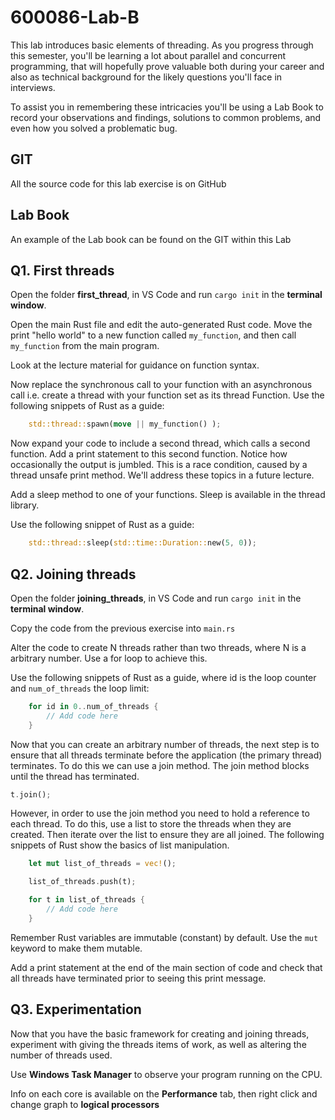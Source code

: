 # 600086-Lab-B

This lab introduces basic elements of threading. As you progress through this semester, you'll be learning a lot about parallel and concurrent programming, that will hopefully prove valuable both during your career and also as technical background for the likely questions you'll face in interviews.

To assist you in remembering these intricacies you'll be using a Lab Book to record your observations and findings, solutions to common problems, and even how you solved a problematic bug.

## GIT

All the source code for this lab exercise is on GitHub

## Lab Book

An example of the Lab book can be found on the GIT within this Lab

## Q1. First threads

Open the folder **first_thread**, in VS Code and run `cargo init` in the **terminal window**.

Open the main Rust file and edit the auto-generated Rust code.  Move the print "hello world" to a new function called `my_function`, and then call `my_function` from the main program.

Look at the lecture material for guidance on function syntax.

Now replace the synchronous call to your function with an asynchronous call i.e. create a thread with your function set as its thread Function.
Use the following snippets of Rust as a guide:

```Rust
    std::thread::spawn(move || my_function() );
```

Now expand your code to include a second thread, which calls a second function.  Add a print statement to this second function.
Notice how occasionally the output is jumbled.  This is a race condition, caused by a thread unsafe print method.  We'll address these topics in a future lecture.

Add a sleep method to one of your functions.  Sleep is available in the thread library.

Use the following snippet of Rust as a guide:

```Rust
    std::thread::sleep(std::time::Duration::new(5, 0));
```

## Q2. Joining threads

Open the folder **joining_threads**, in VS Code and run `cargo init` in the **terminal window**.

Copy the code from the previous exercise into `main.rs`

Alter the code to create N threads rather than two threads, where N is a arbitrary number.  Use a for loop to achieve this.

Use the following snippets of Rust as a guide, where id is the loop counter and `num_of_threads` the loop limit:

```Rust
    for id in 0..num_of_threads {
        // Add code here
    }
```

Now that you can create an arbitrary number of threads, the next step is to ensure that all threads terminate before the application (the primary thread) terminates.  To do this we can use a join method.
The join method blocks until the thread has terminated.

```Rust
t.join();
```

However, in order to use the join method you need to hold a reference to each thread.  To do this, use a list to store the threads when they are created.  Then iterate over the list to ensure they are all joined.
The following snippets of Rust show the basics of list manipulation.

```Rust
    let mut list_of_threads = vec!();

    list_of_threads.push(t);

    for t in list_of_threads {
        // Add code here
    }
```

Remember Rust variables are immutable (constant) by default.  Use the `mut` keyword to make them mutable.

Add a print statement at the end of the main section of code and check that all threads have terminated prior to seeing this print message.

## Q3. Experimentation

Now that you have the basic framework for creating and joining threads, experiment with giving the threads items of work, as well as altering the number of threads used.

Use **Windows Task Manager** to observe your program running on the CPU.

Info on each core is available on the **Performance** tab, then right click and change graph to **logical processors**
